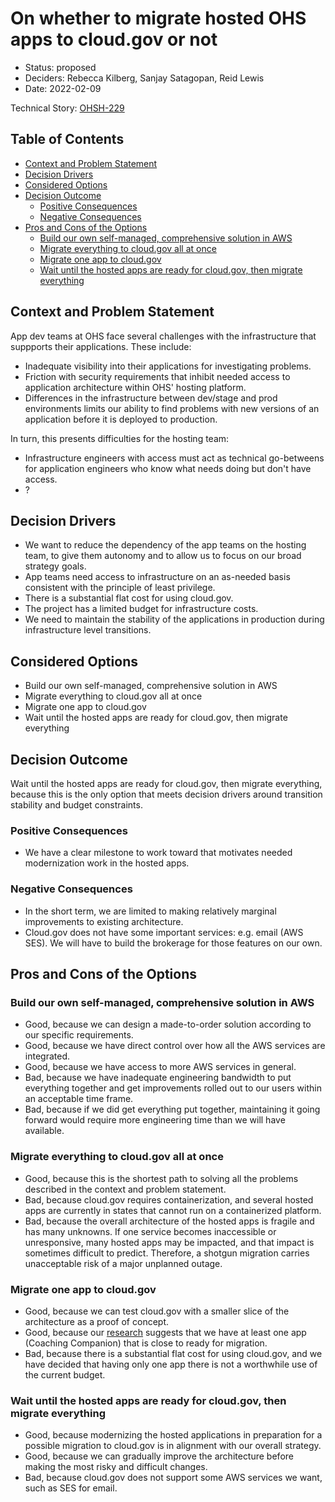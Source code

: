 # On whether to migrate hosted OHS apps to cloud.gov or not

- Status: proposed
- Deciders: Rebecca Kilberg, Sanjay Satagopan, Reid Lewis
- Date: 2022-02-09

Technical Story: [OHSH-229](https://ocio-jira.acf.hhs.gov/browse/OHSH-229)

## Table of Contents

<!-- toc -->

* [Context and Problem Statement](#context-and-problem-statement)
* [Decision Drivers](#decision-drivers)
* [Considered Options](#considered-options)
* [Decision Outcome](#decision-outcome)
  * [Positive Consequences](#positive-consequences)
  * [Negative Consequences](#negative-consequences)
* [Pros and Cons of the Options](#pros-and-cons-of-the-options)
  * [Build our own self-managed, comprehensive solution in AWS](#build-our-own-self-managed-comprehensive-solution-in-aws)
  * [Migrate everything to cloud.gov all at once](#migrate-everything-to-cloudgov-all-at-once)
  * [Migrate one app to cloud.gov](#migrate-one-app-to-cloudgov)
  * [Wait until the hosted apps are ready for cloud.gov, then migrate everything](#wait-until-the-hosted-apps-are-ready-for-cloudgov-then-migrate-everything)

<!-- Regenerate with "pre-commit run -a markdown-toc" -->

<!-- tocstop -->

## Context and Problem Statement

App dev teams at OHS face several challenges with the infrastructure that suppports
their applications. These include:

- Inadequate visibility into their applications for investigating problems.
- Friction with security requirements that inhibit needed access to application
  architecture within OHS' hosting platform.
- Differences in the infrastructure between dev/stage and prod environments limits
  our ability to find problems with new versions of an application before it is deployed
  to production.

In turn, this presents difficulties for the hosting team:

- Infrastructure engineers with access must act as technical go-betweens for application
  engineers who know what needs doing but don't have access.
- ?

## Decision Drivers

- We want to reduce the dependency of the app teams on the hosting team, to give
  them autonomy and to allow us to focus on our broad strategy goals.
- App teams need access to infrastructure on an as-needed basis consistent with
  the principle of least privilege.
- There is a substantial flat cost for using cloud.gov.
- The project has a limited budget for infrastructure costs.
- We need to maintain the stability of the applications in production during
  infrastructure level transitions.

## Considered Options

- Build our own self-managed, comprehensive solution in AWS
- Migrate everything to cloud.gov all at once
- Migrate one app to cloud.gov
- Wait until the hosted apps are ready for cloud.gov, then migrate everything

## Decision Outcome

Wait until the hosted apps are ready for cloud.gov, then migrate everything, because
this is the only option that meets decision drivers around transition stability and
budget constraints.

### Positive Consequences

- We have a clear milestone to work toward that motivates needed modernization
  work in the hosted apps.

### Negative Consequences

- In the short term, we are limited to making relatively marginal improvements
  to existing architecture.
- Cloud.gov does not have some important services: e.g. email (AWS SES). We will
  have to build the brokerage for those features on our own.

## Pros and Cons of the Options

### Build our own self-managed, comprehensive solution in AWS

- Good, because we can design a made-to-order solution according to our specific
  requirements.
- Good, because we have direct control over how all the AWS services are integrated.
- Good, because we have access to more AWS services in general.
- Bad, because we have inadequate engineering bandwidth to put everything together
  and get improvements rolled out to our users within an acceptable time frame.
- Bad, because if we did get everything put together, maintaining it going forward
  would require more engineering time than we will have available.

### Migrate everything to cloud.gov all at once

- Good, because this is the shortest path to solving all the problems described in the
  context and problem statement.
- Bad, because cloud.gov requires containerization, and several hosted apps are currently
  in states that cannot run on a containerized platform.
- Bad, because the overall architecture of the hosted apps is fragile and has many unknowns.
  If one service becomes inaccessible or unresponsive, many hosted apps may be impacted,
  and that impact is sometimes difficult to predict. Therefore, a shotgun migration carries
  unacceptable risk of a major unplanned outage.

### Migrate one app to cloud.gov

- Good, because we can test cloud.gov with a smaller slice of the architecture
  as a proof of concept.
- Good, because our [research][1] suggests that we have at least one app (Coaching Companion)
  that is close to ready for migration.
- Bad, because there is a substantial flat cost for using cloud.gov, and we have decided that
  having only one app there is not a worthwhile use of the current budget.

### Wait until the hosted apps are ready for cloud.gov, then migrate everything

- Good, because modernizing the hosted applications in preparation for a possible migration
  to cloud.gov is in alignment with our overall strategy.
- Good, because we can gradually improve the architecture before making the most risky
  and difficult changes.
- Bad, because cloud.gov does not support some AWS services we want, such as SES for email.

[1]: https://github.com/OHS-Hosting-Infrastructure/infrastructure/blob/main/docs/research/applications/cc-cloudgov.md
